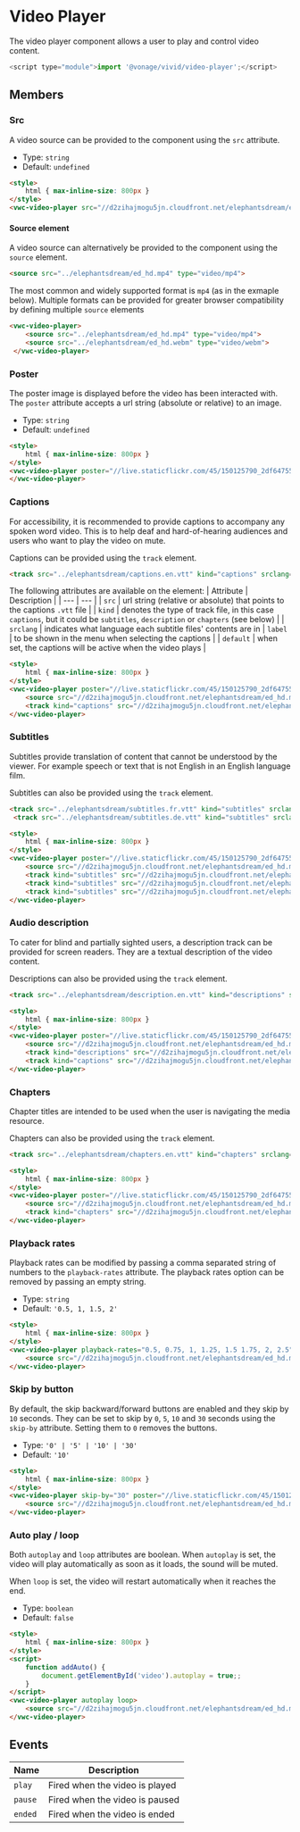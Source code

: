 # Video Player

The video player component allows a user to play and control video content.

```js
<script type="module">import '@vonage/vivid/video-player';</script>
```

## Members

### Src

A video source can be provided to the component using the `src` attribute.

- Type: `string`
- Default: `undefined`

```html preview
<style>
	html { max-inline-size: 800px }
</style>
<vwc-video-player src="//d2zihajmogu5jn.cloudfront.net/elephantsdream/ed_hd.mp4"></vwc-video-player>
```

#### Source element

A video source can alternatively be provided to the component using the `source` element.

```html
<source src="../elephantsdream/ed_hd.mp4" type="video/mp4">
```

The most common and widely supported format is `mp4` (as in the exmaple below).
Multiple formats can be provided for greater browser compatibility by defining multiple `source` elements

```html
<vwc-video-player>
    <source src="../elephantsdream/ed_hd.mp4" type="video/mp4">
    <source src="../elephantsdream/ed_hd.webm" type="video/webm">
 </vwc-video-player>
```

### Poster

The poster image is displayed before the video has been interacted with. The `poster` attribute accepts a url string (absolute or relative) to an image.

- Type: `string`
- Default: `undefined`

```html preview
<style>
	html { max-inline-size: 800px }
</style>
<vwc-video-player poster="//live.staticflickr.com/45/150125790_2df6475599_b.jpg" src="//d2zihajmogu5jn.cloudfront.net/elephantsdream/ed_hd.mp4">
</vwc-video-player>
```

### Captions

For accessibility, it is recommended to provide captions to accompany any spoken word video. This is to help deaf and hard-of-hearing audiences and users who want to play the video on mute.

Captions can be provided using the `track` element.

```html
<track src="../elephantsdream/captions.en.vtt" kind="captions" srclang="en" label="English" default>
```

The following attributes are available on the element:
| Attribute | Description |
| --- | --- |
| `src` | url string (relative or absolute) that points to the captions `.vtt` file |
| `kind` | denotes the type of track file, in this case `captions`, but it could be `subtitles`, `description` or `chapters` (see below) |
| `srclang` | indicates what language each subtitle files' contents are in
| `label` | to be shown in the menu when selecting the captions |
| `default` |  when set, the captions will be active when the video plays |

```html preview
<style>
	html { max-inline-size: 800px }
</style>
<vwc-video-player poster="//live.staticflickr.com/45/150125790_2df6475599_b.jpg">
    <source src="//d2zihajmogu5jn.cloudfront.net/elephantsdream/ed_hd.mp4" type="video/mp4">
    <track kind="captions" src="//d2zihajmogu5jn.cloudfront.net/elephantsdream/captions.en.vtt" srclang="en" label="English" default>
</vwc-video-player>
```

### Subtitles

Subtitles provide translation of content that cannot be understood by the viewer. For example speech or text that is not English in an English language film.

Subtitles can also be provided using the `track` element.

```html
<track src="../elephantsdream/subtitles.fr.vtt" kind="subtitles" srclang="fr" label="Française">
 <track src="../elephantsdream/subtitles.de.vtt" kind="subtitles" srclang="de" label="Deutsch">
```

```html preview
<style>
	html { max-inline-size: 800px }
</style>
<vwc-video-player poster="//live.staticflickr.com/45/150125790_2df6475599_b.jpg">
    <source src="//d2zihajmogu5jn.cloudfront.net/elephantsdream/ed_hd.mp4" type="video/mp4">
    <track kind="subtitles" src="//d2zihajmogu5jn.cloudfront.net/elephantsdream/captions.en.vtt" srclang="en" label="English" default>
    <track kind="subtitles" src="//d2zihajmogu5jn.cloudfront.net/elephantsdream/captions.en.vtt" srclang="fr" label="French">
    <track kind="subtitles" src="//d2zihajmogu5jn.cloudfront.net/elephantsdream/captions.en.vtt" srclang="de" label="German">
</vwc-video-player>
```

### Audio description

To cater for blind and partially sighted users, a description track can be provided for screen readers. They are a textual description of the video content.

Descriptions can also be provided using the `track` element.

```html
<track src="../elephantsdream/description.en.vtt" kind="descriptions" srclang="en" label="English">
```

```html preview
<style>
	html { max-inline-size: 800px }
</style>
<vwc-video-player poster="//live.staticflickr.com/45/150125790_2df6475599_b.jpg">
    <source src="//d2zihajmogu5jn.cloudfront.net/elephantsdream/ed_hd.mp4" type="video/mp4">
    <track kind="descriptions" src="//d2zihajmogu5jn.cloudfront.net/elephantsdream/descriptions.en.vtt" label="English" srclang="en">
    <track kind="captions" src="//d2zihajmogu5jn.cloudfront.net/elephantsdream/captions.en.vtt" srclang="en" label="English">
</vwc-video-player>
```

### Chapters

Chapter titles are intended to be used when the user is navigating the media resource.

Chapters can also be provided using the `track` element.

```html
<track src="../elephantsdream/chapters.en.vtt" kind="chapters" srclang="en">
```

```html preview
<style>
	html { max-inline-size: 800px }
</style>
<vwc-video-player poster="//live.staticflickr.com/45/150125790_2df6475599_b.jpg">
    <source src="//d2zihajmogu5jn.cloudfront.net/elephantsdream/ed_hd.mp4" type="video/mp4">
    <track kind="chapters" src="//d2zihajmogu5jn.cloudfront.net/elephantsdream/chapters.en.vtt" srclang="en">
</vwc-video-player>
```

### Playback rates

Playback rates can be modified by passing a comma separated string of numbers to the `playback-rates` attribute.
The playback rates option can be removed by passing an empty string.

- Type: `string`
- Default: `'0.5, 1, 1.5, 2'` 

```html preview
<style>
	html { max-inline-size: 800px }
</style>
<vwc-video-player playback-rates="0.5, 0.75, 1, 1.25, 1.5 1.75, 2, 2.5" poster="//live.staticflickr.com/45/150125790_2df6475599_b.jpg">
    <source src="//d2zihajmogu5jn.cloudfront.net/elephantsdream/ed_hd.mp4" type="video/mp4">
</vwc-video-player>
```

### Skip by button

By default, the skip backward/forward buttons are enabled and they skip by `10` seconds.
They can be set to skip by `0`, `5`, `10` and `30` seconds using the `skip-by` attribute. 
Setting them to `0` removes the buttons.

- Type: `'0' | '5' | '10' | '30'`
- Default: `'10'`

```html preview
<style>
	html { max-inline-size: 800px }
</style>
<vwc-video-player skip-by="30" poster="//live.staticflickr.com/45/150125790_2df6475599_b.jpg">
    <source src="//d2zihajmogu5jn.cloudfront.net/elephantsdream/ed_hd.mp4" type="video/mp4">
</vwc-video-player>
```

### Auto play / loop

Both `autoplay` and `loop` attributes are boolean. When `autoplay` is set, the video will play automatically as soon as it loads, the sound will be muted.

When `loop` is set, the video will restart automatically when it reaches the end.

- Type: `boolean`
- Default: `false`

```html preview
<style>
	html { max-inline-size: 800px }
</style>
<script>
    function addAuto() {
        document.getElementById('video').autoplay = true;;
    }
</script>
<vwc-video-player autoplay loop>
    <source src="//d2zihajmogu5jn.cloudfront.net/elephantsdream/ed_hd.mp4" type="video/mp4">
</vwc-video-player>
```

## Events

<div class="table-wrapper">

| Name | Description |
| ---- | ----------- |
| `play` | Fired when the video is played |
| `pause` | Fired when the video is paused |
| `ended` | Fired when the video is ended |

</div>
